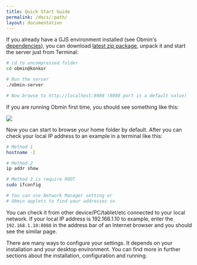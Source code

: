 ```yaml
---
title: Quick Start Guide
permalink: /docs/:path/
layout: documentation
---
```


If you already have a GJS environment installed (see Obmin's [dependencies](/docs/01_install/#dependencies)), you can  download [latest zip package](https://github.com/konkor/obmin/raw/master/releases/obmin%40konkor.zip), unpack it and start the server just from Terminal:

```sh
# cd to uncompressed folder
cd obmin@konkor

# Run the server
./obmin-server

# Now browse to http://localhost:8088 (8088 port is a default value)
```

If you are running Obmin first time, you should see something like this:

<p><img src="{{ "/assets/images/docs/default_page.png" | relative_url }}" style="max-width:100%;max-height:60vh;width:auto;height:auto;margin:auto;"/></p>

Now you can start to browse your home folder by default. After you can check your local IP address to an example in a terminal like this:

```sh
# Method 1
hostname -I

# Method 2
ip addr show

# Method 3 is require ROOT
sudo ifconfig

# You can use Network Manager setting or
# Obmin applets to find your addresses so
```

You can check it from other device/PC/tablet/etc connected to your local network. If your local IP address is 192.168.1.10 to example, enter the `192.168.1.10:8088` in the address bar of an Internet browser and you should see the similar page.

There are many ways to configure your settings. It depends on your installation and your desktop environment. You can find more in further sections about the installation, configuration and running.
